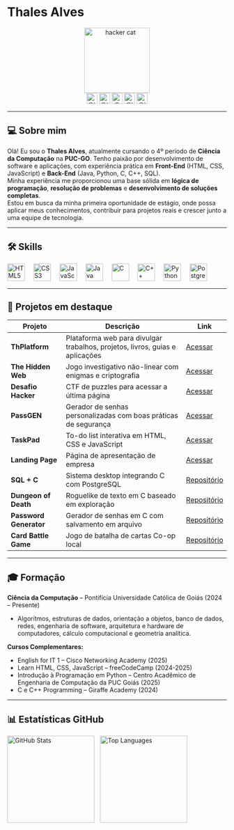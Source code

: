 # Thales Alves
<div align="center">
  <img height="150" src="https://media.tenor.com/PLIr_VkF6ywAAAAM/ghostedvpn-hacker-cat.gif" alt="hacker cat">
</div>

<div align="center">
    <img src="https://img.shields.io/badge/LinkedIn-0077B5?style=for-the-badge&logo=linkedin&logoColor=white" height="25" title="@thales-alves-araujo"/>
    <img src="https://img.shields.io/badge/Instagram-E4405F?style=for-the-badge&logo=instagram&logoColor=white" height="25" title="@th_thales05"/>
    <img src="https://img.shields.io/badge/Twitter-1DA1F2?style=for-the-badge&logo=twitter&logoColor=white" height="25" title="@Th_GGBR"/>
    <img src="https://img.shields.io/badge/YouTube-FF0000?style=for-the-badge&logo=youtube&logoColor=white" height="25" title="@th_thalesBR"/>
    <img src="https://img.shields.io/badge/Discord-7289DA?style=for-the-badge&logo=discord&logoColor=white" height="25" title="@th_gg"/>
</div>

---

## 💻 Sobre mim

Olá! Eu sou o **Thales Alves**, atualmente cursando o 4º período de **Ciência da Computação** na **PUC-GO**. Tenho paixão por desenvolvimento de software e aplicações, com experiência prática em **Front-End** (HTML, CSS, JavaScript) e **Back-End** (Java, Python, C, C++, SQL).  
Minha experiência me proporcionou uma base sólida em **lógica de programação**, **resolução de problemas** e **desenvolvimento de soluções completas**.  
Estou em busca da minha primeira oportunidade de estágio, onde possa aplicar meus conhecimentos, contribuir para projetos reais e crescer junto a uma equipe de tecnologia.

---

## 🛠️ Skills

<div align="left">
  <img src="https://cdn.jsdelivr.net/gh/devicons/devicon/icons/html5/html5-original.svg" height="40" alt="HTML5" title="HTML5" />
  <img width="12"/>
  <img src="https://cdn.jsdelivr.net/gh/devicons/devicon/icons/css3/css3-original.svg" height="40" alt="CSS3" title="CSS3" />
  <img width="12"/>
  <img src="https://cdn.jsdelivr.net/gh/devicons/devicon/icons/javascript/javascript-original.svg" height="40" alt="JavaScript" title="JavaScript" />
  <img width="12"/>
  <img src="https://cdn.jsdelivr.net/gh/devicons/devicon/icons/java/java-original.svg" height="40" alt="Java" title="Java" />
  <img width="12"/>
  <img src="https://upload.wikimedia.org/wikipedia/commons/1/18/C_Programming_Language.svg" height="40" alt="C" title="C" />
  <img width="12"/>
  <img src="https://cdn.jsdelivr.net/gh/devicons/devicon/icons/cplusplus/cplusplus-original.svg" height="40" alt="C++" title="C++" />
  <img width="12"/>
  <img src="https://cdn.jsdelivr.net/gh/devicons/devicon/icons/python/python-original.svg" height="40" alt="Python" title="Python" />
  <img width="12"/>
  <img src="https://cdn.jsdelivr.net/gh/devicons/devicon/icons/postgresql/postgresql-original.svg" height="40" alt="PostgreSQL" title="PostgreSQL" />
</div>

---

## 🚀 Projetos em destaque

| Projeto | Descrição | Link |
|---------|-----------|------|
| **ThPlatform** | Plataforma web para divulgar trabalhos, projetos, livros, guias e aplicações | [Acessar](https://th-platform.netlify.app) |
| **The Hidden Web** | Jogo investigativo não-linear com enigmas e criptografia | [Acessar](https://the-hidden-web.netlify.app) |
| **Desafio Hacker** | CTF de puzzles para acessar a última página | [Acessar](https://desafio-hacker.netlify.app) |
| **PassGEN** | Gerador de senhas personalizadas com boas práticas de segurança | [Acessar](https://pass-gen-online.netlify.app) |
| **TaskPad** | To-do list interativa em HTML, CSS e JavaScript | [Acessar](https://task-pad-project.netlify.app) |
| **Landing Page** | Página de apresentação de empresa | [Acessar](https://th-platform.netlify.app/landing_page/) |
| **SQL + C** | Sistema desktop integrando C com PostgreSQL | [Repositório](https://github.com/ththales/SQL-Plus-C) |
| **Dungeon of Death** | Roguelike de texto em C baseado em exploração | [Repositório](https://github.com/ththales/Dungeon-of-Death) |
| **Password Generator** | Gerador de senhas em C com salvamento em arquivo | [Repositório](https://github.com/ththales/Password-Generator) |
| **Card Battle Game** | Jogo de batalha de cartas Co-op local | [Repositório](https://github.com/ththales/Card-Battle-Game) |

---

## 🎓 Formação

**Ciência da Computação** – Pontifícia Universidade Católica de Goiás (2024 – Presente)  
- Algoritmos, estruturas de dados, orientação a objetos, banco de dados, redes, engenharia de software, arquitetura e hardware de computadores, cálculo computacional e geometria analítica.

**Cursos Complementares:**  
- English for IT 1 – Cisco Networking Academy (2025)  
- Learn HTML, CSS, JavaScript – freeCodeCamp (2024-2025)  
- Introdução à Programação em Python – Centro Acadêmico de Engenharia de Computação da PUC Goiás (2025)  
- C e C++ Programming – Giraffe Academy (2024)  

---

## 📊 Estatísticas GitHub

<p>
  <img 
    align="left" 
    alt="GitHub Stats" 
    height="200" 
    style="padding-right: 10px;" 
    src="https://github-readme-stats.vercel.app/api?username=ththales&show_icons=true&theme=tokyonight&include_all_commits=true&locale=pt-br" 
  />
  <img 
    align="left" 
    alt="Top Languages" 
    height="200" 
    src="https://github-readme-stats.vercel.app/api/top-langs/?username=ththales&theme=tokyonight&layout=compact&langs_count=9&custom_title=Tecnologias" 
  />
</p>
